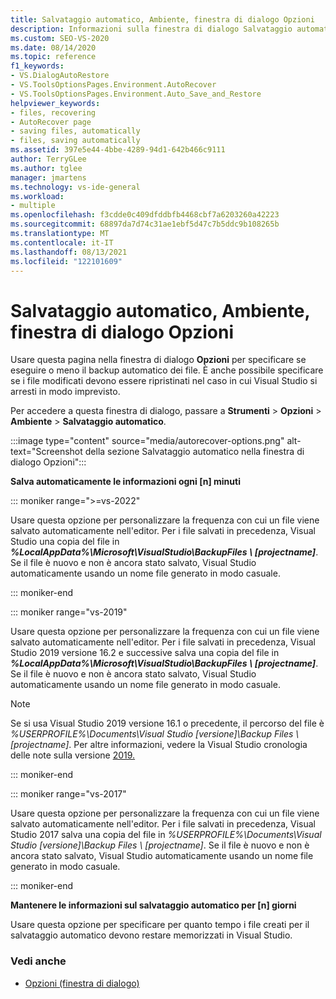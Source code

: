 ```yaml
---
title: Salvataggio automatico, Ambiente, finestra di dialogo Opzioni
description: Informazioni sulla finestra di dialogo Salvataggio automatico, Ambiente e opzioni e su come viene usata per specificare se eseguire o meno il backup automatico dei file.
ms.custom: SEO-VS-2020
ms.date: 08/14/2020
ms.topic: reference
f1_keywords:
- VS.DialogAutoRestore
- VS.ToolsOptionsPages.Environment.AutoRecover
- VS.ToolsOptionsPages.Environment.Auto_Save_and_Restore
helpviewer_keywords:
- files, recovering
- AutoRecover page
- saving files, automatically
- files, saving automatically
ms.assetid: 397e5e44-4bbe-4289-94d1-642b466c9111
author: TerryGLee
ms.author: tglee
manager: jmartens
ms.technology: vs-ide-general
ms.workload:
- multiple
ms.openlocfilehash: f3cdde0c409dfddbfb4468cbf7a6203260a42223
ms.sourcegitcommit: 68897da7d74c31ae1ebf5d47c7b5ddc9b108265b
ms.translationtype: MT
ms.contentlocale: it-IT
ms.lasthandoff: 08/13/2021
ms.locfileid: "122101609"
---
```

# <a name="autorecover-environment-options-dialog-box"></a>Salvataggio automatico, Ambiente, finestra di dialogo Opzioni

Usare questa pagina nella finestra di dialogo **Opzioni** per specificare se eseguire o meno il backup automatico dei file. È anche possibile specificare se i file modificati devono essere ripristinati nel caso in cui Visual Studio si arresti in modo imprevisto.

Per accedere a questa finestra di dialogo, passare a **Strumenti**  >  **Opzioni**  >  **Ambiente**  >  **Salvataggio automatico**.

:::image type="content" source="media/autorecover-options.png" alt-text="Screenshot della sezione Salvataggio automatico nella finestra di dialogo Opzioni":::

**Salva automaticamente le informazioni ogni [n] minuti**

::: moniker range=">=vs-2022"

Usare questa opzione per personalizzare la frequenza con cui un file viene salvato automaticamente nell'editor. Per i file salvati in precedenza, Visual Studio una copia del file in ***%LocalAppData%\Microsoft\VisualStudio\BackupFiles \\ [projectname]***. Se il file è nuovo e non è ancora stato salvato, Visual Studio automaticamente usando un nome file generato in modo casuale.

::: moniker-end

::: moniker range="vs-2019"

Usare questa opzione per personalizzare la frequenza con cui un file viene salvato automaticamente nell'editor. Per i file salvati in precedenza, Visual Studio 2019 versione 16.2 e successive salva una copia del file in ***%LocalAppData%\Microsoft\VisualStudio\BackupFiles \\ [projectname]***. Se il file è nuovo e non è ancora stato salvato, Visual Studio automaticamente usando un nome file generato in modo casuale.

> [!NOTE]
> Se si usa Visual Studio 2019 versione 16.1 o precedente, il percorso del file è *%USERPROFILE%\Documents\Visual Studio [versione]\Backup Files \\ [projectname]*. Per altre informazioni, vedere la Visual Studio cronologia delle note sulla versione [2019.](/visualstudio/releases/2019/release-notes-history/)

::: moniker-end

::: moniker range="vs-2017"

Usare questa opzione per personalizzare la frequenza con cui un file viene salvato automaticamente nell'editor. Per i file salvati in precedenza, Visual Studio 2017 salva una copia del file in *%USERPROFILE%\Documents\Visual Studio [versione]\Backup Files \\ [projectname]*. Se il file è nuovo e non è ancora stato salvato, Visual Studio automaticamente usando un nome file generato in modo casuale.

::: moniker-end

**Mantenere le informazioni sul salvataggio automatico per [n] giorni**

Usare questa opzione per specificare per quanto tempo i file creati per il salvataggio automatico devono restare memorizzati in Visual Studio.

### <a name="see-also"></a>Vedi anche

- [Opzioni (finestra di dialogo)](../../ide/reference/options-dialog-box-visual-studio.md)
